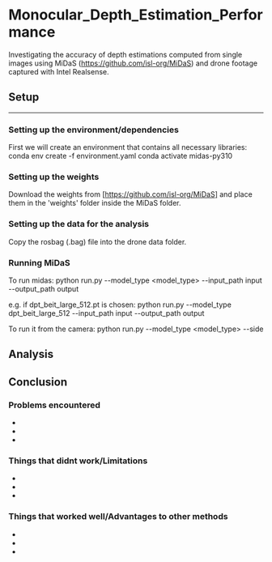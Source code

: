 # Monocular_Depth_Estimation_Performance
Investigating the accuracy of depth estimations computed from single images using MiDaS (https://github.com/isl-org/MiDaS) and drone footage captured with Intel Realsense. 


## Setup
---

### Setting up the environment/dependencies
First we will create an environment that contains all necessary libraries:
    conda env create -f environment.yaml
    conda activate midas-py310

### Setting up the weights
Download the weights from [https://github.com/isl-org/MiDaS] and place them in the 'weights' folder inside the MiDaS folder.

### Setting up the data for the analysis
Copy the rosbag (.bag) file into the drone data folder.


### Running MiDaS

To run midas:
    python run.py --model_type <model_type> --input_path input --output_path output

e.g. if dpt_beit_large_512.pt is chosen:
    python run.py --model_type dpt_beit_large_512 --input_path input --output_path output

To run it from the camera:
    python run.py --model_type <model_type> --side


## Analysis



## Conclusion

### Problems encountered
*
*
*

### Things that didnt work/Limitations
*
*
*

### Things that worked well/Advantages to other methods
*
*
*